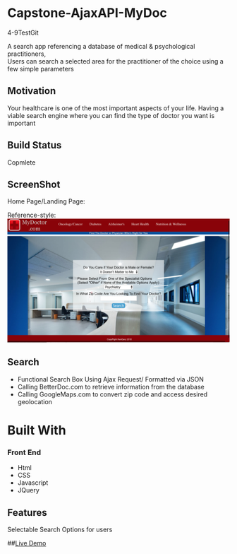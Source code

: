 # Capstone-AjaxAPI-MyDoc
4-9TestGit

A search app referencing a database of medical & psychological practitioners,  
Users can search a selected area for the practitioner of the choice using a few simple parameters

## Motivation
Your healthcare is one of the most important aspects of your life.  Having a viable search engine where you can find the type of doctor you want is important

## Build Status
Copmlete

## ScreenShot
Home Page/Landing Page:

Reference-style: 
![alt text][image]

[image]: https://github.com/KJax101/Capstone-AjaxAPI-MyDoc/blob/master/MyDocMainPageImg.png "Main Page Image"

## Search
*	Functional Search Box Using Ajax Request/ Formatted via JSON
* Calling BetterDoc.com to retrieve information from the database
*	Calling GoogleMaps.com to convert zip code and access desired geolocation

# Built With
### Front End
* Html
* CSS
* Javascript
* JQuery

## Features
Selectable Search Options for users 

##[Live Demo](https://ajaxapp1a--kjax101.repl.co)

